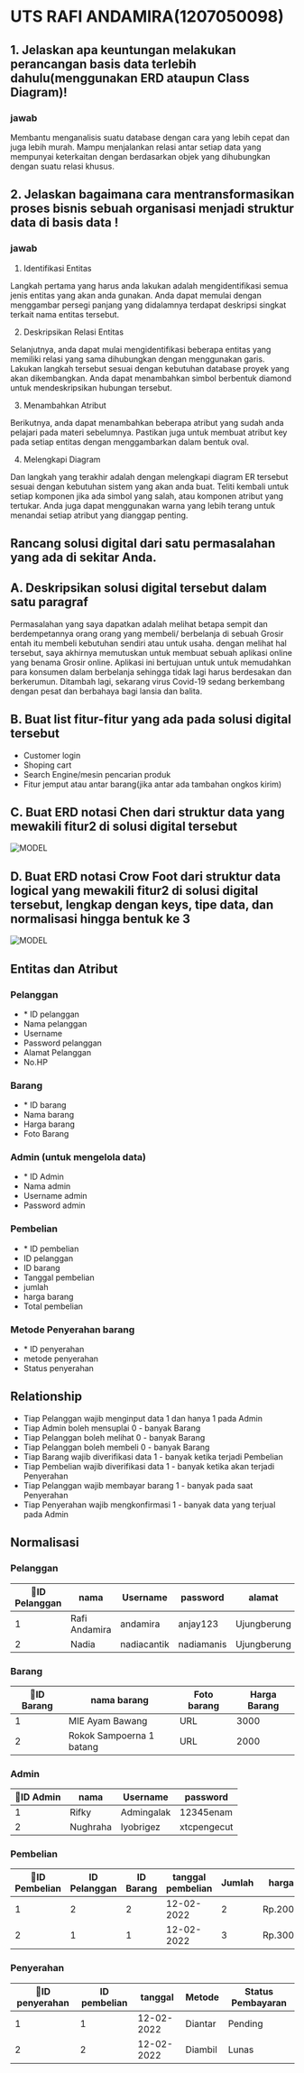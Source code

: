 # UTS RAFI ANDAMIRA(1207050098)

## 1. Jelaskan apa keuntungan melakukan perancangan basis data terlebih dahulu(menggunakan ERD ataupun Class Diagram)!

### jawab

Membantu menganalisis suatu database dengan cara yang lebih cepat dan juga lebih murah. Mampu menjalankan relasi antar setiap data yang mempunyai keterkaitan dengan berdasarkan objek yang dihubungkan dengan suatu relasi khusus.

## 2. Jelaskan bagaimana cara mentransformasikan proses bisnis sebuah organisasi menjadi struktur data di basis data !

### jawab

1. Identifikasi Entitas

Langkah pertama yang harus anda lakukan adalah mengidentifikasi semua jenis entitas yang akan anda gunakan. Anda dapat memulai dengan menggambar persegi panjang yang didalamnya terdapat deskripsi singkat terkait nama entitas tersebut.  

2. Deskripsikan Relasi Entitas

Selanjutnya, anda dapat mulai mengidentifikasi beberapa entitas yang memiliki relasi yang sama dihubungkan dengan menggunakan garis. Lakukan langkah tersebut sesuai dengan kebutuhan database proyek yang akan dikembangkan. Anda dapat menambahkan simbol berbentuk diamond untuk mendeskripsikan hubungan tersebut.

3. Menambahkan Atribut

Berikutnya, anda dapat menambahkan beberapa atribut yang sudah anda pelajari pada materi sebelumnya. Pastikan juga untuk membuat atribut key pada setiap entitas dengan menggambarkan dalam bentuk oval.

4. Melengkapi Diagram

Dan langkah yang terakhir adalah dengan melengkapi diagram ER tersebut sesuai dengan kebutuhan sistem yang akan anda buat. Teliti kembali untuk setiap komponen jika ada simbol yang salah, atau komponen atribut yang tertukar. Anda juga dapat menggunakan warna yang lebih terang untuk menandai setiap atribut yang dianggap penting.

## Rancang solusi digital dari satu permasalahan yang ada di sekitar Anda. 

## A. Deskripsikan solusi digital tersebut dalam satu paragraf
	
Permasalahan yang saya dapatkan adalah melihat betapa sempit dan berdempetannya orang orang yang membeli/ berbelanja di sebuah Grosir entah itu membeli kebutuhan sendiri atau untuk usaha. dengan melihat hal tersebut, saya akhirnya memutuskan untuk membuat sebuah aplikasi online yang benama Grosir online. Aplikasi ini bertujuan untuk untuk memudahkan para konsumen dalam berbelanja sehingga tidak lagi harus berdesakan dan berkerumun. Ditambah lagi, sekarang virus Covid-19 sedang berkembang dengan pesat dan berbahaya bagi lansia dan balita.

## B. Buat list fitur-fitur yang ada pada solusi digital tersebut

- Customer login
- Shoping cart
- Search Engine/mesin pencarian produk
- Fitur jemput atau antar barang(jika antar ada tambahan ongkos kirim)

## C. Buat ERD notasi Chen dari struktur data yang mewakili fitur2 di solusi digital tersebut

![MODEL](https://github.com/andamira16/IF214002/raw/main/pertemuan2/Screenshot%20(214).png?raw=true)

## D. Buat ERD notasi Crow Foot dari struktur data logical yang mewakili fitur2 di solusi digital tersebut, lengkap dengan keys, tipe data, dan normalisasi hingga bentuk ke 3
![MODEL](https://github.com/andamira16/IF214002/raw/main/pertemuan3/Screenshot(13).jpeg?raw=true)
## Entitas dan Atribut
### Pelanggan
- \* ID pelanggan
- Nama pelanggan
- Username
- Password pelanggan
- Alamat Pelanggan 
- No.HP
### Barang
- \* ID barang
- Nama barang 
- Harga barang
- Foto Barang
### Admin (untuk mengelola data)
- \* ID Admin
- Nama admin
- Username admin
- Password admin
### Pembelian
- \* ID pembelian
- ID pelanggan
- ID barang
- Tanggal pembelian
- jumlah
- harga barang
- Total pembelian
### Metode Penyerahan barang
- \* ID penyerahan
- metode penyerahan
- Status penyerahan

## Relationship
- Tiap Pelanggan wajib menginput data 1 dan hanya 1 pada Admin
- Tiap Admin boleh mensuplai 0 - banyak Barang
- Tiap Pelanggan boleh melihat 0 - banyak Barang
- Tiap Pelanggan boleh membeli 0 - banyak Barang
- Tiap Barang wajib diverifikasi data 1 - banyak ketika terjadi Pembelian
- Tiap Pembelian wajib diverifikasi data 1 - banyak ketika akan terjadi Penyerahan
- Tiap Pelanggan wajib membayar barang 1 - banyak pada saat Penyerahan
- Tiap Penyerahan wajib mengkonfirmasi 1 - banyak data yang terjual pada Admin

## Normalisasi
### Pelanggan
|🔑ID Pelanggan|nama|Username|password|alamat|🔑no.HP|
|---|---|---|---|---|---|
|1|Rafi Andamira|andamira|anjay123|Ujungberung|085793851606|
|2|Nadia|nadiacantik|nadiamanis|Ujungberung|081313567357|

### Barang
|🔑ID Barang|nama barang|Foto barang|Harga Barang|
|---|---|---|---|
|1|MIE Ayam Bawang|URL|3000|
|2|Rokok Sampoerna 1 batang|URL|2000|

### Admin
|🔑ID Admin|nama|Username|password|
|---|---|---|---|
|1|Rifky|Admingalak|12345enam|
|2|Nughraha|Iyobrigez|xtcpengecut|

### Pembelian
|🔑ID Pembelian|ID Pelanggan|ID Barang|tanggal pembelian|Jumlah|harga|total pembelian|
|---|---|---|---|---|---|---|
|1|2|2|12-02-2022|2|Rp.2000|Rp.4000|
|2|1|1|12-02-2022|3|Rp.3000|Rp.9000|

### Penyerahan
|🔑ID penyerahan|ID pembelian|tanggal|Metode|Status Pembayaran|
|---|---|---|---|---|
|1|1|12-02-2022|Diantar|Pending|
|2|2|12-02-2022|Diambil|Lunas|





